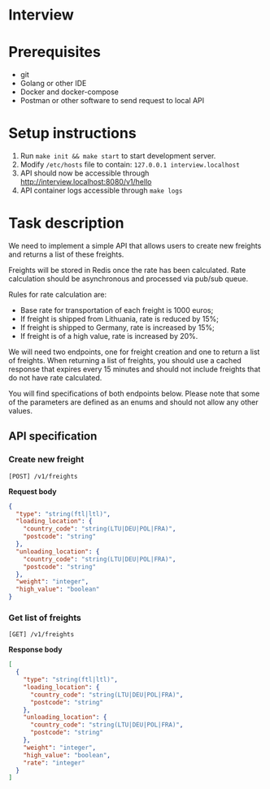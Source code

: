 
# Interview

# Prerequisites

- git
- Golang or other IDE
- Docker and docker-compose
- Postman or other software to send request to local API


# Setup instructions

1. Run ```make init && make start``` to start development server.
1. Modify `/etc/hosts` file to contain: `127.0.0.1 interview.localhost`
1. API should now be accessible through http://interview.localhost:8080/v1/hello
1. API container logs accessible through ```make logs```

# Task description

We need to implement a simple API that allows users to create new freights and returns a list of these freights. 

Freights will be stored in Redis once the rate has been calculated. Rate calculation should be asynchronous and processed via pub/sub queue.

Rules for rate calculation are:
- Base rate for transportation of each freight is 1000 euros;
- If freight is shipped from Lithuania, rate is reduced by 15%;
- If freight is shipped to Germany, rate is increased by 15%;
- If freight is of a high value, rate is increased by 20%.

We will need two endpoints, one for freight creation and one to return a list of freights. When returning a list of freights, you should use a cached response that expires every 15 minutes and should not include freights that do not have rate calculated.

You will find specifications of both endpoints below. Please note that some of the parameters are defined as an enums and should not allow any other values.

## API specification

### Create new freight

`[POST] /v1/freights`

**Request body**

```json
{
  "type": "string(ftl|ltl)",
  "loading_location": {
    "country_code": "string(LTU|DEU|POL|FRA)",
    "postcode": "string"
  },
  "unloading_location": {
    "country_code": "string(LTU|DEU|POL|FRA)",
    "postcode": "string"
  },
  "weight": "integer",
  "high_value": "boolean"
}
```

### Get list of freights

`[GET] /v1/freights`

**Response body**

```json
[
  {
    "type": "string(ftl|ltl)",
    "loading_location": {
      "country_code": "string(LTU|DEU|POL|FRA)",
      "postcode": "string"
    },
    "unloading_location": {
      "country_code": "string(LTU|DEU|POL|FRA)",
      "postcode": "string"
    },
    "weight": "integer",
    "high_value": "boolean",
    "rate": "integer"
  }
]
```
